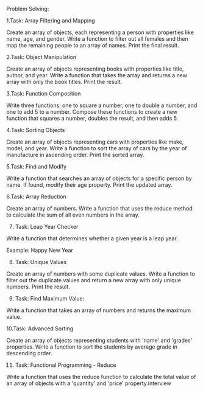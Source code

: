 Problem Solving:

1.Task: Array Filtering and Mapping

Create an array of objects, each representing a person with properties like name, age, and gender. Write a function to filter out all females and then map the remaining people to an array of names. Print the final result.

2.Task: Object Manipulation

Create an array of objects representing books with properties like title, author, and year. Write a function that takes the array and returns a new array with only the book titles. Print the result.

3.Task: Function Composition

Write three functions: one to square a number, one to double a number, and one to add 5 to a number. Compose these functions to create a new function that squares a number, doubles the result, and then adds 5.

4.Task: Sorting Objects

Create an array of objects representing cars with properties like make, model, and year. Write a function to sort the array of cars by the year of manufacture in ascending order. Print the sorted array.

5.Task: Find and Modify

Write a function that searches an array of objects for a specific person by name. If found, modify their age property. Print the updated array.

6.Task: Array Reduction

Create an array of numbers. Write a function that uses the reduce method to calculate the sum of all even numbers in the array.

7.  Task: Leap Year Checker

Write a function that determines whether a given year is a leap year.

Example: Happy New Year

8. Task: Unique Values

Create an array of numbers with some duplicate values. Write a function to filter out the duplicate values and return a new array with only unique numbers. Print the result.

9.  Task: Find Maximum Value:

Write a function that takes an array of numbers and returns the maximum value.

10.Task: Advanced Sorting

Create an array of objects representing students with 'name' and 'grades' properties. Write a function to sort the students by average grade in descending order.

11. Task: Functional Programming - Reduce

Write a function that uses the reduce function to calculate the total value of an array of objects with a 'quantity' and 'price' property.interview
